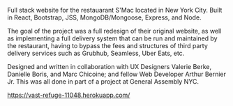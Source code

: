 Full stack website for the restauarant S'Mac located in New York City.  Built in React, Bootstrap, JSS, MongoDB/Mongoose, Express, and Node.

The goal of the project was a full redesign of their original website, as well as implementing a full delivery system that can be run and maintained by the restaurant, having to bypass the fees and structures of third party delivery services such as Grubhub, Seamless, Uber Eats, etc.

Designed and written in collaboration with UX Designers Valerie Berke, Danielle Boris, and Marc Chicoine; and fellow Web Developer Arthur Bernier Jr.  This was all done in part of a project at General Assembly NYC.


https://vast-refuge-11048.herokuapp.com/